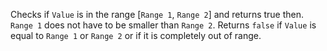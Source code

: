 Checks if `Value` is in the range [`Range 1`, `Range 2`] and returns true then. `Range 1` does not have to be smaller than `Range 2`. Returns `false` if `Value` is equal to `Range 1` or `Range 2` or if it is completely out of range.
